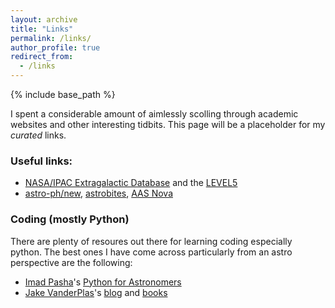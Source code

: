 ```yaml
---
layout: archive
title: "Links"
permalink: /links/
author_profile: true
redirect_from:
  - /links
---
```


{% include base_path %}

I spent a considerable amount of aimlessly scolling through academic websites and other interesting tidbits. This page will be a placeholder for my _curated_ links.

### __Useful links__:
* [NASA/IPAC Extragalactic Database](https://ned.ipac.caltech.edu/) and the [LEVEL5](https://ned.ipac.caltech.edu/level5/)
* [astro-ph/new](https://arxiv.org/list/astro-ph/new), [astrobites](https://astrobites.org/), [AAS Nova](https://aasnova.org/)

### Coding (mostly Python)
There are plenty of resoures out there for learning coding especially python. The best ones I have come across particularly from an astro perspective are the following:
* [Imad Pasha](https://github.com/prappleizer)'s [Python for Astronomers](https://prappleizer.github.io/)
* [Jake VanderPlas](http://vanderplas.com/)'s [blog](http://jakevdp.github.io/) and [books](https://jakevdp.github.io/pages/about.html)

